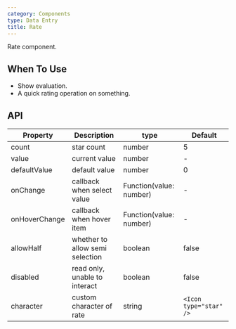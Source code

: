 ```yaml
---
category: Components
type: Data Entry
title: Rate
---
```


Rate component.

## When To Use

- Show evaluation.
- A quick rating operation on something.

## API

| Property        | Description           | type               | Default       |
|------------|----------------|-------------------|-------------|
| count    | star count | number | 5 |
| value | current value | number | - |
| defaultValue | default value | number | 0 |
| onChange | callback when select value | Function(value: number) | - |
| onHoverChange | callback when hover item | Function(value: number) | - |
| allowHalf | whether to allow semi selection   | boolean | false |
| disabled | read only, unable to interact | boolean | false |
| character | custom character of rate | string | `<Icon type="star" />` |
